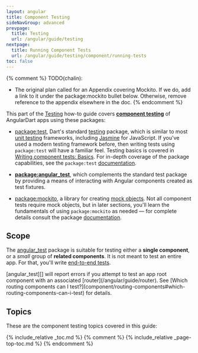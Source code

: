 ```yaml
---
layout: angular
title: Component Testing
sideNavGroup: advanced
prevpage:
  title: Testing
  url: /angular/guide/testing
nextpage:
  title: Running Component Tests
  url: /angular/guide/testing/component/running-tests
toc: false
---
```

{% comment %}
TODO(chalin):
- The original plan called for an Appendix covering Mockito. If we do, add a link
  to it under the package:mockito bullet below. Otherwise, 
  remove reference to the appendix elsewhere in the doc.
{% endcomment %}

This part of the [Testing](/angular/guide/testing) how-to guide covers
**[component testing][]** of AngularDart apps using these packages:

- [package:test][], Dart's standard [testing][] package, which is similar to most
  [unit testing][] frameworks, including [Jasmine][] for
  JavaScript. If you've used a modern testing framework before,
  then writing tests using `package:test` will have a familiar feel.
  Testing basics is covered in [Writing component tests: Basics](component/basics). For
  in-depth coverage of the package capabilities, see the `package:test`
  [documentation][package:test].

- **[package:angular_test][]**, which complements the standard test package by
  providing a means of interacting with Angular components created as test fixtures.

- [package:mockito][], a library for creating 
  [mock objects](https://en.wikipedia.org/wiki/Mock_object).
  Not all component tests require mock objects, but in later sections, you'll learn
  the fundamentals of using `package:mockito` as needed &mdash; for complete details
  consult the package [documentation][package:mockito].

## Scope

The [angular_test][] package is suitable for testing either a
**single component**, or a _small_ group of **related components**.
It is not meant to test an entire app. For that, you'll write
[end-to-end tests](/angular/guide/testing/e2e).

<div class="alert is-important" markdown="1">
[angular_test][] will report errors if you attempt to test an
app root component with an associated [router](/angular/guide/router). See
[Which routing components can I test?](component/routing-components#which-routing-components-can-i-test) for details.
</div>

## Topics

These are the component testing topics covered in this guide:

{% include_relative _toc.md %}
{% comment %}
{% include_relative _page-top-toc.md %}
{% endcomment %}

[Jasmine]: https://jasmine.github.io
[angular_test]: https://pub.dartlang.org/packages/angular_test
[component testing]: https://en.wikipedia.org/wiki/Software_testing#Component_interface_testing
[package:angular_test]: https://pub.dartlang.org/packages/angular_test
[package:mockito]: https://pub.dartlang.org/packages/mockito
[package:test]: https://pub.dartlang.org/packages/test
[testing]: https://www.dartlang.org/guides/testing
[unit testing]: https://en.wikipedia.org/wiki/Unit_testing
